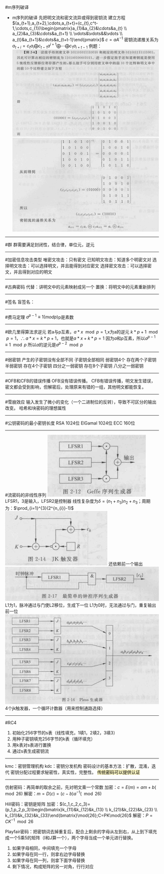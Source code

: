 #m序列破译 
* m序列的破译
	先把明文流和密文流异或得到密钥流
	建立方程$(a_{t+1},a_{t+2},\cdots,a_{t+t}=(c_{t},c^t-1,\cdots,c_{1})\begin{pmatrix}a_{1}&a_{2}&\cdots&a_{t} \\ a_{2}&a_{3}&\cdots&a_{t+1} \\ \vdots&\vdots&&\vdots \\ a_{t}&a_{t+1}&\cdots&a_{t+t-1}\end{pmatrix}$
	$c=aA^{-1}$
	密钥流递推关系为$a_{t+i}=c_{t}a_{i}\bigoplus c_{t-1}a^{i+1}\bigoplus\cdots\bigoplus c_{1}a_{i+t-1}$
例题：![](附件/Pasted%20image%2020221012203339.png)
![](附件/Pasted%20image%2020221012203348.png)

---
#群
群需要满足封闭性，结合律，单位元，逆元

---
#加密信息攻击类型 
唯密文攻击：只有密文
已知明文攻击：知道多个明密文对
选择明文攻击：可以选择明文，并且能得到对应密文
选择密文攻击：可以选择密文，并且得到对应的明文

---
#古典密码
代替：讲明文中的元素映射成另一个
置换：将明文中的元素重新排列

---
#签名
盲签名：

---
#费马定理 
$a^{p-1}\equiv 1(mod p)$p是素数

---
#欧几里得算法求逆元
若a与p互素，$a*x\mod p=1$,x为a的逆元
$k*p+1\mod{p}=1$，$\therefore a*x=k*p+1$，也就是$a*x+k*p=1$
因为$a$和$p$互素，所以$a^{p-1}\equiv 1\mod{p}$
所以$a$的逆元是$a^{p-2}\mod{p}$

---
#弱密钥
产生的子密钥没有全部不同
子密钥全部相同 弱密钥4个
存在两个子密钥 半弱密钥
存在4个子密钥 四分之一弱密钥
存在8个子密钥 八分之一弱密钥

---
#OFB和CFB的错误传播
OFB没有错误传播。
CFB有错误传播，明文发生错误，密文都会受到影响，但解密后，处理原来有错的一组，其他明文都能恢复。

---
#雪崩效应
输入发生了微小的变化（一个二进制位的反转），导致不可区分的输出改变。
哈希和块密码的理想属性

---
#公钥密码的最小密钥长度
RSA 1024位
ElGamal 1024位
ECC 160位

---
#流密码的非线性序列
![](附件/Pasted%20image%2020221022103825.png)
LFSR1，3是输入，LFSR2是控制器 
线性复杂度为$\delta=(n_1+n_3)n_2+n_3$；周期为：$\prod_{i=1}^{3}(2^{n_{i}}-1)$
![](附件/Pasted%20image%2020221022104224.png)
还依赖前一个输出
![](附件/Pasted%20image%2020221022104327.png)
L1为1，脉冲通过与门使L2移位，生成下一位
L1为0时，无法通过与门，重复输出前一位
![](附件/Pasted%20image%2020221022104515.png)
4个jk触发器，一个循环计数器（用来控制通路选择）

---
#RC4
1. 初始化256字节的s表（线性填充，1填1，2填2，3填3）
2. 用种子密钥填充256字节的k表（循环填充）
3. 用k表对s表进行置换
4. 通过s表生成密钥流

---
kmc：密钥管理机构
kdc：密钥分发机构
密码设计的基本方法：扩散，混淆，迭代
密钥分配过程要求秘密性，真实性，完整性。
<mark style="background: #FFF3A3A6;">传统密码可以提供认证</mark>

---
仿射密码：再简单的取余之前，先对明文乘一个常数
加密：$c=E(m)=am+b(\mod26)$
解密：$m=D(c)=(c-b)a^{-1}(\mod{26})$

Hill密码：密钥是矩阵
加密：$(c_1,c_2,c_3)=(p_1,p_2,p_3)\begin{bmatrix}k_{11}&k_{12}&k_{13} \\ k_{21}&k_{22}&k_{23} \\ k_{31}&k_{32}&k_{33}\end{bmatrix}\mod{26};C=PK\mod{26}$
解密：$P=CK^{-1}\mod{26}$

Playfair密码：把密钥词去掉重复后，配合上剩余的字母从左到右，从上到下填充成一个5乘5的矩阵（I和J算一个），两个字母当成一个单元进行替换。
1. 如果字母相同，中间填充一个字母
2. 如果字母在同一行，则拿右边字母替换
3. 如果字母在同一列，则拿下面字母替换
4. 剩下情况，构成矩阵的另一对角，行行对应
